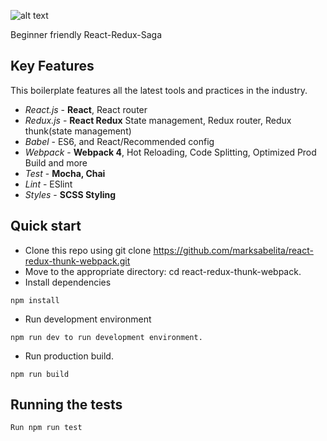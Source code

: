 
![alt text](https://raw.githubusercontent.com/marksabelita/webpack-react-redux-saga/master/src/images/logo.png)

Beginner friendly React-Redux-Saga

## Key Features

This boilerplate features all the latest tools and practices in the industry.

- _React.js_ - **React**, React router
- _Redux.js_ - **React Redux** State management, Redux router, Redux thunk(state management)
- _Babel_ - ES6, and React/Recommended config
- _Webpack_ - **Webpack 4**, Hot Reloading, Code Splitting, Optimized Prod Build and more
- _Test_ - **Mocha, Chai** 
- _Lint_ - ESlint
- _Styles_ - **SCSS Styling**


## Quick start

- Clone this repo using git clone https://github.com/marksabelita/react-redux-thunk-webpack.git
- Move to the appropriate directory: cd react-redux-thunk-webpack.
- Install dependencies
```
npm install
```
- Run development environment
```
npm run dev to run development environment.
```
- Run production build.
```
npm run build 
```

## Running the tests
```
Run npm run test
```
